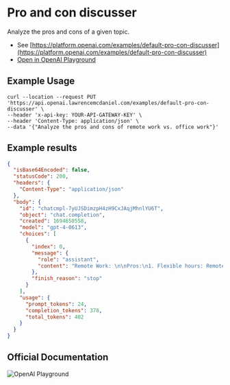 # Pro and con discusser

Analyze the pros and cons of a given topic.

- See [https://platform.openai.com/examples/default-pro-con-discusser](https://platform.openai.com/examples/default-pro-con-discusser)
- [Open in OpenAI Playground](https://platform.openai.com/playground/p/default-pro-con-discusser)

## Example Usage

```console
curl --location --request PUT 'https://api.openai.lawrencemcdaniel.com/examples/default-pro-con-discusser' \
--header 'x-api-key: YOUR-API-GATEWAY-KEY' \
--header 'Content-Type: application/json' \
--data '{"Analyze the pros and cons of remote work vs. office work"}'
```

## Example results

```json
{
  "isBase64Encoded": false,
  "statusCode": 200,
  "headers": {
    "Content-Type": "application/json"
  },
  "body": {
    "id": "chatcmpl-7yUJSDimzpH4zH9CxJAqjMhnlYU6T",
    "object": "chat.completion",
    "created": 1694650558,
    "model": "gpt-4-0613",
    "choices": [
      {
        "index": 0,
        "message": {
          "role": "assistant",
          "content": "Remote Work: \n\nPros:\n1. Flexible hours: Remote workers often have the flexibility to set their own schedules, allowing them to balance work and personal life more effectively.\n2. No commute: This saves time and money on transportation and can increase work-life balance.\n3. Custom work environment: Employees can set up their work environment to fit personal preferences.\n4. Global job opportunities: Allows employees to work for any company regardless of the location.\n\nCons:\n1. Isolation: There can be a lack of human interaction, potentially leading to feelings of isolation or loneliness.\n2. Difficulty separating work from home: Some remote workers struggle to distinguish between their work and personal life, potentially leading to burnout.\n3. Less team building: There are fewer opportunities for team-building activities and face-to-face interactions.\n4. Varying productivity: Some people can find it difficult to stay focused without the structure of a traditional office environment.\n\nOffice Work:\n\nPros:\n1. Clear work-life balance: Having a separate place for work can make it easier to disconnect at the end of the day.\n2. Opportunities for collaboration: Physical proximity to coworkers can often make collaboration, brainstorming, and problem-solving easier.\n3. Direct management: Immediate access to supervision or support from managers or colleagues.\n4. Structured environment: A set of standard work hours and traditional professional setup that keeps the focus on the tasks.\n\nCons:\n1. Commuting: Travelling to and from work can be a significant time commitment and can add to daily stress.\n2. Rigidity: The structure of a traditional 9-5 office job can make it harder for employees to balance personal responsibilities.\n3. Limited geographic scope: Office jobs typically require living close to the office location.\n4. Distractions: From impromptu meetings to a noisy coworker, office jobs come with their own set of potential distractions."
        },
        "finish_reason": "stop"
      }
    ],
    "usage": {
      "prompt_tokens": 24,
      "completion_tokens": 378,
      "total_tokens": 402
    }
  }
}
```

## Official Documentation

![OpenAI Playground](https://raw.githubusercontent.com/FullStackWithLawrence/aws-openai/main/doc/img/examples/example-29-pro-con-discusser.png "OpenAI Playground")
